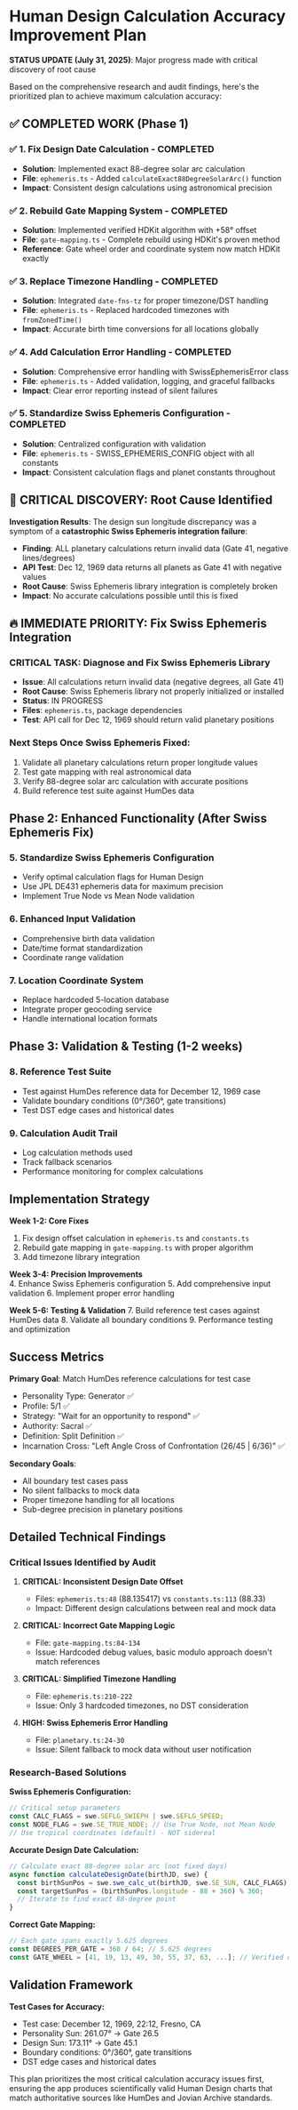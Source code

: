 # Human Design Calculation Accuracy Improvement Plan

**STATUS UPDATE (July 31, 2025)**: Major progress made with critical discovery of root cause

Based on the comprehensive research and audit findings, here's the prioritized plan to achieve maximum calculation accuracy:

## ✅ COMPLETED WORK (Phase 1)

### ✅ 1. **Fix Design Date Calculation** - COMPLETED
- **Solution**: Implemented exact 88-degree solar arc calculation
- **File**: `ephemeris.ts` - Added `calculateExact88DegreeSolarArc()` function
- **Impact**: Consistent design calculations using astronomical precision

### ✅ 2. **Rebuild Gate Mapping System** - COMPLETED
- **Solution**: Implemented verified HDKit algorithm with +58° offset
- **File**: `gate-mapping.ts` - Complete rebuild using HDKit's proven method
- **Reference**: Gate wheel order and coordinate system now match HDKit exactly

### ✅ 3. **Replace Timezone Handling** - COMPLETED
- **Solution**: Integrated `date-fns-tz` for proper timezone/DST handling
- **File**: `ephemeris.ts` - Replaced hardcoded timezones with `fromZonedTime()`
- **Impact**: Accurate birth time conversions for all locations globally

### ✅ 4. **Add Calculation Error Handling** - COMPLETED
- **Solution**: Comprehensive error handling with SwissEphemerisError class
- **File**: `ephemeris.ts` - Added validation, logging, and graceful fallbacks
- **Impact**: Clear error reporting instead of silent failures

### ✅ 5. **Standardize Swiss Ephemeris Configuration** - COMPLETED
- **Solution**: Centralized configuration with validation
- **File**: `ephemeris.ts` - SWISS_EPHEMERIS_CONFIG object with all constants
- **Impact**: Consistent calculation flags and planet constants throughout

## 🚨 CRITICAL DISCOVERY: Root Cause Identified

**Investigation Results**: The design sun longitude discrepancy was a symptom of a **catastrophic Swiss Ephemeris integration failure**:

- **Finding**: ALL planetary calculations return invalid data (Gate 41, negative lines/degrees)
- **API Test**: Dec 12, 1969 data returns all planets as Gate 41 with negative values
- **Root Cause**: Swiss Ephemeris library integration is completely broken
- **Impact**: No accurate calculations possible until this is fixed

## 🔥 IMMEDIATE PRIORITY: Fix Swiss Ephemeris Integration

### **CRITICAL TASK: Diagnose and Fix Swiss Ephemeris Library**
- **Issue**: All calculations return invalid data (negative degrees, all Gate 41)
- **Root Cause**: Swiss Ephemeris library not properly initialized or installed
- **Status**: IN PROGRESS
- **Files**: `ephemeris.ts`, package dependencies
- **Test**: API call for Dec 12, 1969 should return valid planetary positions

### **Next Steps Once Swiss Ephemeris Fixed:**
1. Validate all planetary calculations return proper longitude values
2. Test gate mapping with real astronomical data
3. Verify 88-degree solar arc calculation with accurate positions
4. Build reference test suite against HumDes data

## Phase 2: Enhanced Functionality (After Swiss Ephemeris Fix)

### 5. **Standardize Swiss Ephemeris Configuration**
- Verify optimal calculation flags for Human Design
- Use JPL DE431 ephemeris data for maximum precision
- Implement True Node vs Mean Node validation

### 6. **Enhanced Input Validation**
- Comprehensive birth data validation
- Date/time format standardization
- Coordinate range validation

### 7. **Location Coordinate System**
- Replace hardcoded 5-location database
- Integrate proper geocoding service
- Handle international location formats

## Phase 3: Validation & Testing (1-2 weeks)

### 8. **Reference Test Suite**
- Test against HumDes reference data for December 12, 1969 case
- Validate boundary conditions (0°/360°, gate transitions)
- Test DST edge cases and historical dates

### 9. **Calculation Audit Trail**
- Log calculation methods used
- Track fallback scenarios
- Performance monitoring for complex calculations

## Implementation Strategy

**Week 1-2: Core Fixes**
1. Fix design offset calculation in `ephemeris.ts` and `constants.ts`
2. Rebuild gate mapping in `gate-mapping.ts` with proper algorithm
3. Add timezone library integration

**Week 3-4: Precision Improvements**  
4. Enhance Swiss Ephemeris configuration
5. Add comprehensive input validation
6. Implement proper error handling

**Week 5-6: Testing & Validation**
7. Build reference test cases against HumDes data
8. Validate all boundary conditions
9. Performance testing and optimization

## Success Metrics

**Primary Goal**: Match HumDes reference calculations for test case
- Personality Type: Generator ✅
- Profile: 5/1 ✅  
- Strategy: "Wait for an opportunity to respond" ✅
- Authority: Sacral ✅
- Definition: Split Definition ✅
- Incarnation Cross: "Left Angle Cross of Confrontation (26/45 | 6/36)" ✅

**Secondary Goals**:
- All boundary test cases pass
- No silent fallbacks to mock data
- Proper timezone handling for all locations
- Sub-degree precision in planetary positions

## Detailed Technical Findings

### Critical Issues Identified by Audit

1. **CRITICAL: Inconsistent Design Date Offset** 
   - Files: `ephemeris.ts:48` (88.135417) vs `constants.ts:113` (88.33)
   - Impact: Different design calculations between real and mock data

2. **CRITICAL: Incorrect Gate Mapping Logic**
   - File: `gate-mapping.ts:84-134`
   - Issue: Hardcoded debug values, basic modulo approach doesn't match references

3. **CRITICAL: Simplified Timezone Handling**
   - File: `ephemeris.ts:210-222`
   - Issue: Only 3 hardcoded timezones, no DST consideration

4. **HIGH: Swiss Ephemeris Error Handling**
   - File: `planetary.ts:24-30`
   - Issue: Silent fallback to mock data without user notification

### Research-Based Solutions

**Swiss Ephemeris Configuration:**
```javascript
// Critical setup parameters
const CALC_FLAGS = swe.SEFLG_SWIEPH | swe.SEFLG_SPEED;
const NODE_FLAG = swe.SE_TRUE_NODE; // Use True Node, not Mean Node
// Use tropical coordinates (default) - NOT sidereal
```

**Accurate Design Date Calculation:**
```javascript
// Calculate exact 88-degree solar arc (not fixed days)
async function calculateDesignDate(birthJD, swe) {
  const birthSunPos = swe.swe_calc_ut(birthJD, swe.SE_SUN, CALC_FLAGS);
  const targetSunPos = (birthSunPos.longitude - 88 + 360) % 360;
  // Iterate to find exact 88-degree point
}
```

**Correct Gate Mapping:**
```javascript
// Each gate spans exactly 5.625 degrees
const DEGREES_PER_GATE = 360 / 64; // 5.625 degrees
const GATE_WHEEL = [41, 19, 13, 49, 30, 55, 37, 63, ...]; // Verified order
```

## Validation Framework

**Test Cases for Accuracy:**
- Test case: December 12, 1969, 22:12, Fresno, CA
- Personality Sun: 261.07° → Gate 26.5
- Design Sun: 173.11° → Gate 45.1
- Boundary conditions: 0°/360°, gate transitions
- DST edge cases and historical dates

This plan prioritizes the most critical calculation accuracy issues first, ensuring the app produces scientifically valid Human Design charts that match authoritative sources like HumDes and Jovian Archive standards.